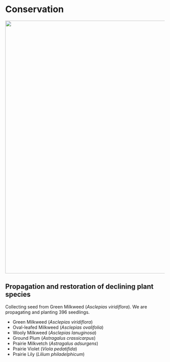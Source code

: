 # Conservation


<img src="https://jaredjbeck.github.io/images/IMG_6664.jpg" width="800" align="center"> 

## Propagation and restoration of declining plant species

Collecting seed from Green Milkweed (*Asclepias viridiflora*). We are propagating and planting 396 seedlings.


- Green Milkweed (*Asclepias viridiflora*)
- Oval-leafed Milkweed (*Asclepias ovalifolia*)
- Wooly Milkweed (*Asclepias lanuginosa*)
- Ground Plum (*Astragalus crassicarpus*)
- Prairie Milkvetch (*Astragalus adsurgens*)
- Prairie Violet (*Viola pedatifida*)
- Prairie Lily (*Lilium philadelphicum*)
